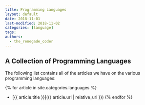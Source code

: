 ```yaml
---
title: Programming Languages
layout: default
date: 2018-11-01
last-modified: 2018-11-02
categories: [language]
tags:
authors:
  - the_renegade_coder
---
```


## A Collection of Programming Languages

The following list contains all of the articles we have on the various
programming languages:

{% for article in site.categories.languages %}    
  - [{{ article.title }}]({{ article.url | relative_url }})
{% endfor %}
